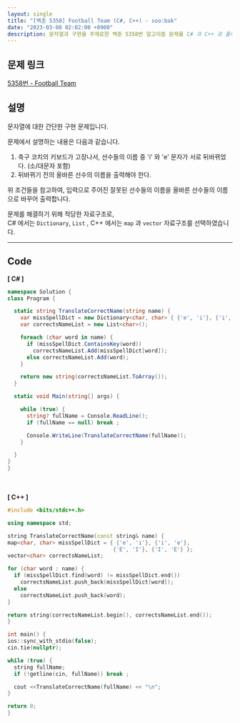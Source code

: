 ```yaml
---
layout: single
title: "[백준 5358] Football Team (C#, C++) - soo:bak"
date: "2023-03-08 02:02:00 +0900"
description: 문자열과 구현을 주제로한 백준 5358번 알고리즘 문제를 C# 과 C++ 로 풀이 및 해설
---
```


## 문제 링크
  [5358번 - Football Team](https://www.acmicpc.net/problem/5358)

## 설명
  문자열에 대한 간단한 구현 문제입니다. <br>

  문제에서 설명하는 내용은 다음과 같습니다. <br>
  1. 축구 코치의 키보드가 고장나서, 선수들의 이름 중 'i' 와 'e' 문자가 서로 뒤바뀌었다. (소/대문자 포함)
  2. 뒤바뀌기 전의 올바른 선수의 이름을 출력해야 한다.

  위 조건들을 참고하여, 입력으로 주어진 잘못된 선수들의 이름을 올바른 선수들의 이름으로 바꾸어 출력합니다.<br>

  문제를 해결하기 위해 적당한 자료구조로, <br>
  C# 에서는 `Dictionary`, `List` , C++ 에서는 `map` 과 `vector` 자료구조를 선택하였습니다. <br>

- - -

## Code
<b>[ C# ] </b>
<br>

  ```c#
namespace Solution {
  class Program {

    static string TranslateCorrectName(string name) {
      var missSpellDict = new Dictionary<char, char> { {'e', 'i'}, {'i', 'e'}, {'E', 'I'}, {'I', 'E'} };
      var correctsNameList = new List<char>();

      foreach (char word in name) {
        if (missSpellDict.ContainsKey(word))
          correctsNameList.Add(missSpellDict[word]);
        else correctsNameList.Add(word);
      }

      return new string(correctsNameList.ToArray());
    }

    static void Main(string[] args) {

      while (true) {
        string? fullName = Console.ReadLine();
        if (fullName == null) break ;

        Console.WriteLine(TranslateCorrectName(fullName));
      }

    }
  }
}
  ```
<br><br>
<b>[ C++ ] </b>
<br>

  ```c++
#include <bits/stdc++.h>

using namespace std;

string TranslateCorrectName(const string& name) {
  map<char, char> missSpellDict = { {'e', 'i'}, {'i', 'e'},
                                   {'E', 'I'}, {'I', 'E'} };
  vector<char> correctsNameList;

  for (char word : name) {
    if (missSpellDict.find(word) != missSpellDict.end())
      correctsNameList.push_back(missSpellDict[word]);
    else
      correctsNameList.push_back(word);
  }

  return string(correctsNameList.begin(), correctsNameList.end());
}

int main() {
  ios::sync_with_stdio(false);
  cin.tie(nullptr);

  while (true) {
    string fullName;
    if (!getline(cin, fullName)) break ;

    cout <<TranslateCorrectName(fullName) << "\n";
  }

  return 0;
}
  ```

